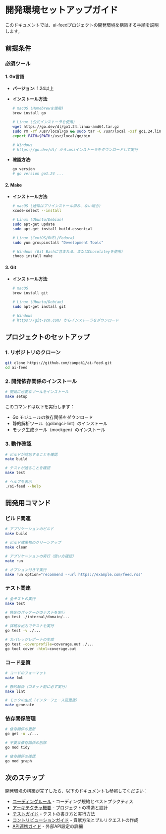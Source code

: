 # 開発環境セットアップガイド

このドキュメントでは、ai-feedプロジェクトの開発環境を構築する手順を説明します。

## 前提条件

### 必須ツール

#### 1. Go言語
- **バージョン**: 1.24以上
- **インストール方法**:
  ```bash
  # macOS (Homebrewを使用)
  brew install go
  
  # Linux (公式インストーラを使用)
  wget https://go.dev/dl/go1.24.linux-amd64.tar.gz
  sudo rm -rf /usr/local/go && sudo tar -C /usr/local -xzf go1.24.linux-amd64.tar.gz
  export PATH=$PATH:/usr/local/go/bin
  
  # Windows
  # https://go.dev/dl/ から.msiインストーラをダウンロードして実行
  ```

- **確認方法**:
  ```bash
  go version
  # go version go1.24 ...
  ```

#### 2. Make
- **インストール方法**:
  ```bash
  # macOS (通常はプリインストール済み、ない場合)
  xcode-select --install
  
  # Linux (Ubuntu/Debian)
  sudo apt-get update
  sudo apt-get install build-essential
  
  # Linux (CentOS/RHEL/Fedora)
  sudo yum groupinstall "Development Tools"
  
  # Windows (Git Bashに含まれる、またはChocolateyを使用)
  choco install make
  ```

#### 3. Git
- **インストール方法**:
  ```bash
  # macOS
  brew install git
  
  # Linux (Ubuntu/Debian)
  sudo apt-get install git
  
  # Windows
  # https://git-scm.com/ からインストーラをダウンロード
  ```


## プロジェクトのセットアップ

### 1. リポジトリのクローン
```bash
git clone https://github.com/canpok1/ai-feed.git
cd ai-feed
```

### 2. 開発依存関係のインストール
```bash
# 開発に必要なツールをインストール
make setup
```

このコマンドは以下を実行します：
- Go モジュールの依存関係をダウンロード
- 静的解析ツール（golangci-lint）のインストール
- モック生成ツール（mockgen）のインストール

### 3. 動作確認
```bash
# ビルドが成功することを確認
make build

# テストが通ることを確認
make test

# ヘルプを表示
./ai-feed --help
```

## 開発用コマンド

### ビルド関連

```bash
# アプリケーションのビルド
make build

# ビルド成果物のクリーンアップ
make clean

# アプリケーションの実行（使い方確認）
make run

# オプション付きで実行
make run option="recommend --url https://example.com/feed.rss"
```

### テスト関連

```bash
# 全テストの実行
make test

# 特定のパッケージのテストを実行
go test ./internal/domain/...

# 詳細な出力でテストを実行
go test -v ./...

# カバレッジレポートの生成
go test -coverprofile=coverage.out ./...
go tool cover -html=coverage.out
```

### コード品質

```bash
# コードのフォーマット
make fmt

# 静的解析（コミット前に必ず実行）
make lint

# モックの生成（インターフェース変更後）
make generate
```

### 依存関係管理

```bash
# 依存関係の更新
go get -u ./...

# 不要な依存関係の削除
go mod tidy

# 依存関係の確認
go mod graph
```

## 次のステップ

開発環境の構築が完了したら、以下のドキュメントも参照してください：

- [コーディングルール](./01_coding_rules.md) - コーディング規約とベストプラクティス
- [アーキテクチャ概要](./02_architecture.md) - プロジェクトの構造と設計
- [テストガイド](./03_testing.md) - テストの書き方と実行方法
- [コントリビューションガイド](./04_contributing.md) - 貢献方法とプルリクエストの作成
- [API連携ガイド](./05_api_integration.md) - 外部API設定の詳細